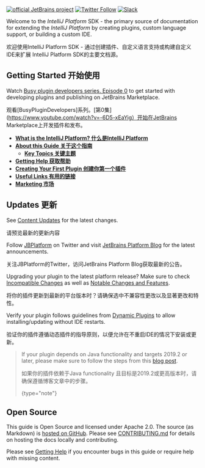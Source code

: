 [//]: # "title: IntelliJ Platform SDK"

<!-- Copyright 2000-2020 JetBrains s.r.o. and other contributors. Use of this source code is governed by the Apache 2.0 license that can be found in the LICENSE file. -->

[![official JetBrains project](https://jb.gg/badges/official-flat-square.svg)](https://confluence.jetbrains.com/display/ALL/JetBrains+on+GitHub) [![Twitter Follow](https://img.shields.io/twitter/follow/JBPlatform?style=flat-square)](https://twitter.com/JBPlatform/) [![Slack](https://img.shields.io/badge/Slack-%23intellij--platform-blue)](https://plugins.jetbrains.com/slack)

Welcome to the _IntelliJ Platform_ SDK - the primary source of documentation for extending the _IntelliJ Platform_ by creating plugins, custom language support, or building a custom IDE.

欢迎使用IntelliJ Platform SDK - 通过创建插件、自定义语言支持或构建自定义IDE来扩展 IntelliJ Platform SDK的主要文档源。

## Getting Started 开始使用

Watch [Busy plugin developers series. Episode 0](https://www.youtube.com/watch?v=-6D5-xEaYig) to get started with developing plugins and publishing on JetBrains Marketplace.

观看[BusyPluginDevelopers]系列。[第0集](https://www.youtube.com/watch?v=-6D5-xEaYig）开始在JetBrains Marketplace上开发插件和发布。

* [**What is the IntelliJ Platform? 什么是IntelliJ Platform**](intellij_platform.md)
* [**About this Guide 关于这个指南**](about.md)
    * [**Key Topics 关键主题**](key_topics.md)
* [**Getting Help 获取帮助**](getting_help.md)
* [**Creating Your First Plugin 创建你第一个插件**](getting_started.md)
* [**Useful Links 有用的链接**](useful_links.md)
* [**Marketing 市场**](marketing.md)

## Updates 更新

See [Content Updates](content_updates.md) for the latest changes.

请预览最新的更新内容

Follow [JBPlatform](https://twitter.com/JBPlatform/) on Twitter and visit [JetBrains Platform Blog](https://blog.jetbrains.com/platform/) for the latest announcements.

关注JBPlatform的Twitter，访问JetBrains Platform Blog获取最新的公告。

Upgrading your plugin to the latest platform release? Make sure to check [Incompatible Changes](api_changes_list.md) as well as [Notable Changes and Features](api_notable.md).

将你的插件更新到最新的平台版本时？请确保选中不兼容性更改以及显著更改和特性。

Verify your plugin follows guidelines from [Dynamic Plugins](dynamic_plugins.md) to allow installing/updating without IDE restarts. 

验证你的插件遵循动态插件的指导原则，以便允许在不重启IDE的情况下安装或更新。

 >  If your plugin depends on Java functionality and targets 2019.2 or later, please make sure to follow the steps from this [blog post](https://blog.jetbrains.com/platform/2019/06/java-functionality-extracted-as-a-plugin/).
 >
 >  如果你的插件依赖于Java functionality 且目标是2019.2或更高版本时，请确保遵循博客文章中的步骤。
 >
 >   {type="note"}

## Open Source

This guide is Open Source and licensed under Apache 2.0.
The source (as Markdown) is [hosted on GitHub](https://github.com/JetBrains/intellij-sdk-docs).
Please see [CONTRIBUTING.md](intellij-sdk-docs-original_CONTRIBUTING.md) for details on hosting the docs locally and contributing.

Please see [Getting Help](getting_help.md) if you encounter bugs in this guide or require help with missing content.
